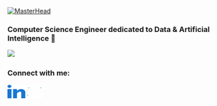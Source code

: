 [![MasterHead](https://www.machinelearning.ws/img/in_the_race_of_excelence.jpg)](https://www.juanastudillo.cl)
<h3 align="Left">Computer Science Engineer dedicated to Data & Artificial Intelligence 🐍</h3>
<img src='https://api.accredible.com/v1/frontend/credential_website_embed_image/badge/59438880' />
<h3 align="left">Connect with me:</h3>
<p align="left">
<a href="https://linkedin.com/in/juanastudillo" target="blank"><img align="center" src="https://raw.githubusercontent.com/juanastudillo/juanastudillo/main/assets/images/other_images/linked-in-alt.svg" alt="juanastudillo" height="30" width="40" /></a><a href="https://www.adelaida.ai" target="blank"><img align="center" src="https://raw.githubusercontent.com/juanastudillo/juanastudillo/main/assets/images/other_images/adelaida-brain-02.svg" alt="Adelaida.ai" height="30" width="40" /></a>
</p>
